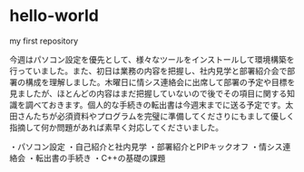 # hello-world
my first repository

今週はパソコン設定を優先として、様々なツールをインストールして環境構築を行っていました。また、初日は業務の内容を把握し、社内見学と部署紹介会で部署の構成を理解しました。木曜日に情シス連絡会に出席して部署の予定や目標を見ましたが、ほとんどの内容はまだ把握していないので後でその項目に関する知識を調べておきます。個人的な手続きの転出書は今週末までに送る予定です。太田さんたちが必須資料やプログラムを完璧に準備してくださりにもまして優しく指摘して何か問題があれば素早く対応してくださいました。


・パソコン設定
・自己紹介と社内見学
・部署紹介とPIPキックオフ
・情シス連絡会
・転出書の手続き
・C++の基礎の課題

